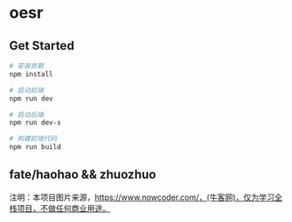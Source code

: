 # oesr

## Get Started

``` bash
# 安装依赖
npm install

# 启动前端
npm run dev

# 启动后端
npm run dev-s

# 构建前端代码
npm run build
```

## fate/haohao && zhuozhuo

注明：本项目图片来源，https://www.nowcoder.com/，(牛客网)，仅为学习全栈项目，不做任何商业用途。
